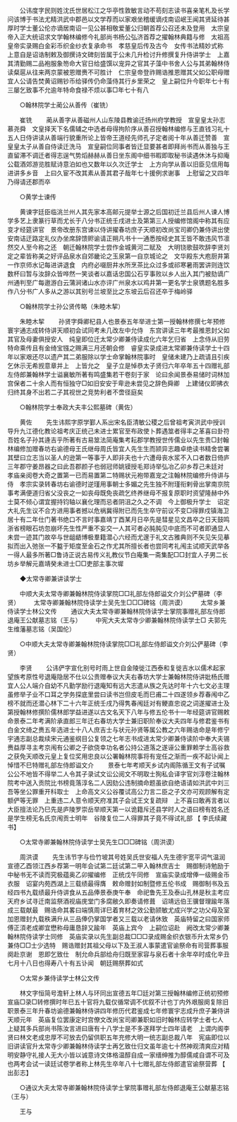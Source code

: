 <!-- { "loadSidebar": true } -->
　　公讳度字民则姓沈氏世居松江之华亭性敦敏言动不苟刻志读书喜亲笔札及长学问该博于书法尤精洪武中郡邑以文学荐而以家艰坐稽缓谪戍南诏岷王闻其贤延待甚厚时学士董公伦亦谪居南诏一见公甚相敬爱董公归朝首荐公召还未及登用　太宗皇帝入正大统诏求文学翰林编修今礼部尚书杨公弘济首荐之擢翰林典籍与修　太祖高皇帝实录赐白金彩币织金纱衣复承命书　孝慈皇后传及古今　女传书法精妙式称　上意自是诏诰制敕及御撰诗文碑刻皆属于公未几升检讨升修撰复升侍讲学士　上嘉其清勤赐二品袍服象笏命大官日给盛馔以宠异之官其子藻中书舍人公与其弟翰林侍读粲扈从往来两京蒙被恩赠赉不可胜计　仁宗皇帝登祚赐诰推恩赠其父如公职母赠宜人公请告焚黄诏赐钞币给驿传仍命藻侍其行乡里荣之　皇上嗣位升今职年七十有三屡乞致事不允逾年特命食禄不烦以事□年七十有八 

　　○翰林院学士蔺公从善传（崔铣） 

　　崔铣 
　　蔺从善字从善磁州人山东陵县教谕迁扬州府学教授　宣皇皇太孙志慕尧舜　文皇择天下名儒辅之中选者母得拘阶序从善召授翰林编修与王直钱习礼十五人日侍讲读从善端行貌重所论上皆帝王道经先师孔子定者阅十年从善迁赞善　宣皇皇太子从善自侍读迁洗马　宣皇嗣位同事者皆迁显要甚者即拜尚书而从善独与王直留滞不调迁者得志逞气势熖赫赫从善日坐东阁中细书暇即取秘书读遇休沐与抑庵公载酒郊游览胜赋诗意泊如也又数年以久次迁学士　上方向学从善以旧臣见信用每进讲多乡音　上曰久宦不改其素从善其君子哉年七十援例求谢事　上慰留之又四年乃得请还郡而卒 

　　○黄学士谏传 

　　黄谏字廷臣临洮兰州人其先家本高邮元提举士源之后国初迁兰县后州人谏人博学多艺上隶篆行草而尤长于八分书正统壬戌进士及第第三人授编修馆阁中称其有应变才经筵讲官　景帝改册东宫谏以侍讲擢春坊庶子天顺初改尚宝司卿仍兼侍讲出使安南诘迂路定礼仪办坐席辞馈赆谕请正朔凡书十一通悉按经史其王皆不敢违风节凛然交人至今称之还　朝迁翰林院学士尝作金城黄河二赋及　大明铙歌鼓吹辞李贤刘定之辈皆称美之好评品泉水自郊畿论之玉泉第一自京城论之　文华殿东大庖厨井第一作京师水记每进讲退食　内府必啜厨井水所烹茶比众过多或祁寒暑雨罢讲则连饮数杯曰暂与汝辞众皆哗然一笑谈者以嘉话忠国公石亨事败以乡人出入其门被劾谪广州通判至广每遨游白云蒲涧诸山水亦评广州泉水以鸡井第一更名学士泉镌题名胜多作八分书广人多从之游以其别号兰坡至比之东坡云后召还卒于梅岭驿 

　　○翰林院学士孙公贤传略（朱睦木挈） 

　　朱睦木挈 
　　孙贤字舜卿杞县人也景泰五年举进士第一授翰林修撰七年预修寰宇通志成转侍讲天顺初会试同考未几改左中允侍　东宫讲读三年考最推恩封父如其官及母妻俱授安人　纯皇即位迁太常少卿兼侍读成化六年乞归省　上念侍从旧劳特命乘传且有金绮宝镪之赐满三月还朝会修　睿皇实录成进太常卿兼侍读学士十四年以家艰还尽以遗产其二弟服除以学士命掌翰林院事时　皇储未建乃上疏请且引疾乞休示无希觊意章并上　上皆允之　皇子立是悼恭太子贤归六年卒年五十四赠礼部左侍郎兼翰林学士谥襄敏所著有鸣盛集若干卷刻于家　论曰余闻景泰易储时词林加宫保者二十余人而有恒独守□如旧安安于卑逊未尝见之辞色舜卿　上建储仪即拂衣归终其身不出若二子其视世之竞势利者不啻径庭矣 

　　○翰林院学士奉政大夫丰公熙墓碑（黄佐） 

　　黄佐 
　　先生讳熙字原学鄞人系出宋名臣清敏公稷之后曾祖考寅洪武中授训导升九江德化教论祖考庆正统己未进士累官至布政使卜葬遇筮者得丰之革喜曰卦符吾姓名子孙其逄吉乎所著有古易筮法简庵集考耘郡学教授世传儒业以先生贵□封翰林编修加赠春坊右谕德母王氏继母周氏皆宜人先生生而颕异志趣卓绝读书精舍尝署其壁曰立志当以圣人的逊第一等事于人即非夫也十六遭母丧水浆不入口者数日倚庐三年郡守姜昂器之曰此吾郡颜子也弱冠师姚镆授毛郑诗举弘冶乙卯乡荐己未廷对　孝庙亲阅卷大奇之置第一已而易置第二特赐状元袍带嘉宠之注翰林院编修升侍讲与侍　孝宗实录转春坊右谕德时逆瑾用事朝士多媚之先生独不附瑾衔剌骨出掌南京院事考满便道归省父没丧之一如丧母既免丧疏乞终养继母不报复原职时资望隆赫中外士莫不倾心谓宜握持钧轴以襄化理而忌者阴沮之久之不调　今上御极升学士　诏定大礼先生议不合方进用事者撼以危祸冀得附已而先生卒守前议不变□得罪戍镇海卫居十有二年仕门著书绝口不言时事嘉靖丁酉某月日卒先是彗星见文昌卒之日天鼓鸣浙省榜眼石坊忽崩坏先生性严重不妄交一人其可者必肫肫见中底而不可者即通显人未尝一迹其门故卒与世龃龉博极羣籍潜心六经而尤邃于礼文古雅典则不矢见矢见摹拟而出入弛张一不盭于矩度至金石之作尤其所擅长者也尝同考礼闱主试顺天武举各一得人最多所著□鲁诗正说古易传义礼教仪节白庵集一斋集配□□封宜人子男二长坊乡举解元嘉靖癸未进士□□吏部主事次墀 

　　◆太常寺卿兼讲读学士 

　　中顺大夫太常寺卿兼翰林院侍读掌院□□礼部左侍郎谥文介刘公俨墓碑（李贤） 
　　太常寺卿兼翰林院侍读学士吴先生□□□碑铭（周洪谟） 
　　太常乡兼侍读学士林公文传 
　　通议大夫太常寺卿兼翰林院侍读学士掌院事赠礼部左侍郎退庵王公献墓志铭（王与） 
　　中宪大夫太常寺少卿兼翰林院侍读学士□ 夫郭先生维藩墓志铭（吴国伦） 

　　○中顺大夫太常寺卿兼翰林院侍读掌院□□礼部左侍郎谥文介刘公俨墓碑（李贤） 

　　李贤 
　　公讳俨字宣化别号时雨上世自金陵徙江西泰和复徙吉水以儒术起家望族考原性号退庵隐居不仕以公贵赠奉议大夫右春坊大学士兼翰林院侍讲妣杨氏赠宜人公人端介自幼不凡勤学励行退庵知有远大志遣从族之先达时年十六七文必主理虽修举子业不口耳之学务探底里尝曰读书岂但皮毛而巳甫二十四遂领乡荐春闱中乙榜不就而还潜心林下二十六年正统壬戌乃得隽春闱廷对有鲠直忠谠之词遂擢进士及第授翰林修撰阶儒林郎学益进遂以古文名天下八年与修五伦书十一年经筵讲官赐敕命景泰二年考满阶承直郎三年迁右春坊大学士兼旧职阶奉议大夫四年与修君鉴书有白金文绮之赉五年选进士十八人庶吉士与状元孙贤等属公教之六年赐诰命是年修宁宇通志副总裁续宋元通鉴纲目公复领之七年志书成进太常少卿兼侍读阶中奉大夫锡赉益厚寻主考京闱有公卿之子欲侥幸功名者公持公道落之遂诬公重罪赖学士高谷救之获免天顺改元皇上复位奖用忠良以公署翰林院事将有宠任之渐而一疾不起讣闻上悼惜不巳特赠礼部左侍郎谥文介 
　　景泰七年考顺天乡试内阁陈循王文有子试嘱公公不地皆不得举二人令其子录试文讼公阅文不明取士狥私会译字官刘淳卷注翰林院考中送入贡院比书榜竟落淳名二人因劾公违制摘命题虽欲自绝语请如洪武中刘三吾等坐公罪重开科取士　上命高文义公谷覆试高公力言二臣之子文亦可观顾解有定额俨等无罪　上重违二人意令顺天府准其子会试王文复疏辩　上不喜曰敢再言者以大臣擅法论乃巳先是庐陵罗崇岳举顺天第一以诡籍斥还县学时人之语曰榜有姓名还是学生榜无名氏京闱贡士明年　谷陵复位二人得罪其子竟不得试礼部 
【 李氏续藏书】 

　　○太常寺卿兼翰林院侍读学士吴先生□□□碑铭（周洪谟） 

　　周洪谟 
　　先生讳节字与俭竹坡其号姓吴氏世安福人先生德宇宽平词气温润宣德乙酉领江西乡荐第一明年会试第二廷试第二甲入翰林庶吉士　赐御制诗勉励于中秘书无不读而究极蕴奥乙卯擢编修　正统戊午同修　宣庙实录成增俸一级赐金币衣服　诏宴内苑西湖上三载绩最得膺　敕命赠封如制暨修五伦书成　赐御制书及五经四书九载绩最升侍讲食从五品俸景泰庚午奉　命祀鲁先王及泰山孔林是秋主考应天府乡试寻迁南监祭酒视庙庑堂门多腐敝久即奏请修葺　诏靖远伯王骥督理踰年落成三载献最　赐诰命其畧曰端慎周详巳着育材之效公勤颕敏尤成兴学之功父母及室加恩赠封九载秩满升从三品俸仍掌国学者又三载以老请休致　英庙特留之曰国家师傅正湏老成卿宜懋称母庸恳辞又踰年　英庙上宾今　上嗣位诏赴　阙改太常少卿兼翰林院侍读学士同修　英庙实录以先生副总裁□□□录成赐金织衣银币升太常乡仍兼侍□□士少选特　赐诰赠封其祖父母以下及王淑人事蒙遣官谕祭命有司营葬事服阕赴京谢　恩即乞致仕　制允命兵部给舟归既至家容与泉石者十余年卒时成化辛丑七月十八日也得寿八十有五讣闻　朝廷赐祭葬如式 

　　○太常乡兼侍读学士林公文传 

　　林文字恒简号澹轩上林人与环同出宣德五年□廷对第三授翰林编修正统初预修　宣庙□录□转修撰时年巳五十官将九载仅循常调不优叙不计也丁内外艰服阕复除旧职景泰三年升春坊谕德兼翰林侍讲四年修历代君鉴成七年修寰宇志成升庶子兼侍讲天顺元年　英庙复位罢康定时宫僚文改尚宝司卿兼职如旧时翰林应转学士者七人　上疑其多兵部尚书陈汝言进曰唐有十八学士是不多遂拜学士四年请老　上谓内阁李贤曰林文老成忠厚不可放去仍留供职五年充修大明一统志副总裁八年　宪庙即位以旧讲读官升太常寺少卿兼翰林侍读学士再乞致仕归文虽年逾七十然神观清爽应对精明安静守礼接人无大小皆以诚意诗文体格温醇自成一家缙绅推为醇儒咸自谓不可及也两考会试一读廷试卷学者称上林先生卒年八十七赠礼部左侍郎遣官谕祭营葬 
【 出彭志】 

　　○通议大夫太常寺卿兼翰林院侍读学士掌院事赠礼部左侍郎退庵王公献墓志铭（王与） 

　　王与 
